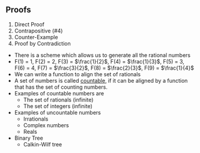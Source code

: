 ## Proofs

1. Direct Proof
2. Contrapositive (#4)
3. Counter-Example
4. Proof by Contradiction



- There is a scheme which allows us to generate all the rational numbers
- F(1) = 1, F(2) = 2, F(3) = $\frac{1}{2}$, F(4) = $\frac{1}{3}$, F(5) = 3, F(6) = 4, F(7) = $\frac{3}{2}$, F(8) = $\frac{2}{3}$, F(9) = $\frac{1}{4}$
- We can write a function to align the set of rationals
- A set of numbers is called <u>countable</u>, if it can be aligned by a function that has the set of counting numbers.
- Examples of countable numbers are
  - The set of rationals (infinite)
  - The set of integers (infinite)
- Examples of uncountable numbers
  - Irrationals
  - Complex numbers
  - Reals
- Binary Tree
  - Calkin-Wilf tree